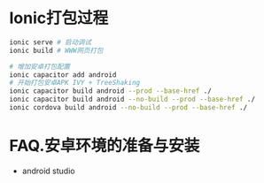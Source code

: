 
# Ionic打包过程
``` sh
ionic serve # 启动调试
ionic build # WWW网页打包

# 增加安卓打包配置
ionic capacitor add android
# 开始打包安卓APK IVY + TreeShaking
ionic capacitor build android --prod --base-href ./
ionic capacitor build android --no-build --prod --base-href ./
ionic cordova build android --no-build --prod --base-href ./
```

# FAQ.安卓环境的准备与安装
- android studio